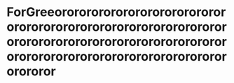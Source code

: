 # ForGreeorororororororororororororororororororororororororororororororororororororororororororororororororororororororororororororororororororororororor